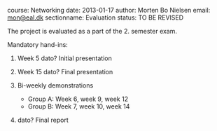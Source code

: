 course: Networking
date: 2013-01-17
author: Morten Bo Nielsen
email: mon@eal.dk
sectionname: Evaluation
status: TO BE REVISED

The project is evaluated as a part of the 2. semester exam.


Mandatory hand-ins:

1. Week 5 dato? Initial presentation
2. Week 15 dato? Final presentation
3. Bi-weekly demonstrations

	* Group A: Week 6, week 9, week 12
	* Group B: Week 7, week 10, week 14

4. dato? Final report


